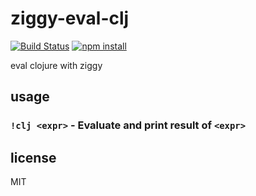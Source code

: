 ziggy-eval-clj
==============

[![Build Status](http://img.shields.io/travis/jarofghosts/ziggy-eval-clj.svg?style=flat)](https://travis-ci.org/jarofghosts/ziggy-eval-clj)
[![npm install](http://img.shields.io/npm/dm/ziggy-eval-clj.svg?style=flat)](https://www.npmjs.org/package/ziggy-eval-clj)

eval clojure with ziggy

## usage

### `!clj <expr>` - Evaluate and print result of `<expr>`

## license

MIT

